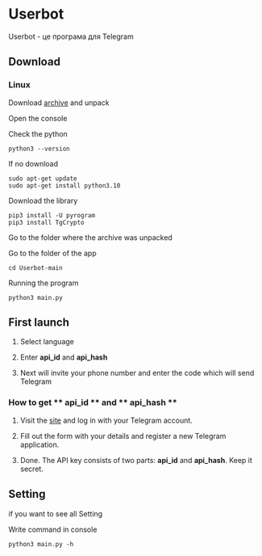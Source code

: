 # Userbot
Userbot - це програма для Telegram 

## Download 
### Linux
Download [archive](https://github.com/Archermysteri/Userbot/archive/refs/heads/main.zip) and unpack

Open the console

Check the python
```
python3 --version
```
If no download
```
sudo apt-get update
sudo apt-get install python3.10
```
Download the library

```
pip3 install -U pyrogram
pip3 install TgCrypto
```
Go to the folder where the archive was unpacked

Go to the folder of the app
```
cd Userbot-main
```
Running the program
```
python3 main.py
```

## First launch

1. Select language


2. Enter **api_id** and **api_hash**


3. Next will invite your phone number and enter the code which will send Telegram
### How to get ** api_id ** and ** api_hash **
1. Visit the [site](https://my.telegram.org/apps) and log in with your Telegram account.


2. Fill out the form with your details and register a new Telegram application.


3. Done. The API key consists of two parts: **api_id** and **api_hash**. Keep it secret.

## Setting 
if you want to see all Setting 

Write command in console
```
python3 main.py -h
```
